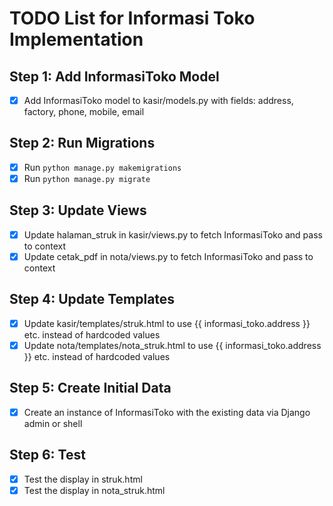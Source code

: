 # TODO List for Informasi Toko Implementation

## Step 1: Add InformasiToko Model
- [x] Add InformasiToko model to kasir/models.py with fields: address, factory, phone, mobile, email

## Step 2: Run Migrations
- [x] Run `python manage.py makemigrations`
- [x] Run `python manage.py migrate`

## Step 3: Update Views
- [x] Update halaman_struk in kasir/views.py to fetch InformasiToko and pass to context
- [x] Update cetak_pdf in nota/views.py to fetch InformasiToko and pass to context

## Step 4: Update Templates
- [x] Update kasir/templates/struk.html to use {{ informasi_toko.address }} etc. instead of hardcoded values
- [x] Update nota/templates/nota_struk.html to use {{ informasi_toko.address }} etc. instead of hardcoded values

## Step 5: Create Initial Data
- [x] Create an instance of InformasiToko with the existing data via Django admin or shell

## Step 6: Test
- [x] Test the display in struk.html
- [x] Test the display in nota_struk.html
